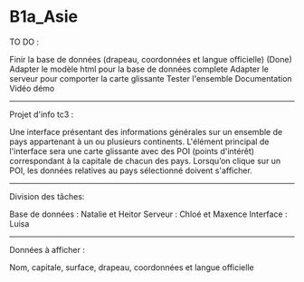 # B1a_Asie
TO DO :

Finir la base de données (drapeau, coordonnées et langue officielle)
(Done) Adapter le modèle html pour la base de données complete
Adapter le serveur pour comporter la carte glissante
Tester l'ensemble
Documentation
Vidéo démo

----------------------------------------------------------------------
Projet d'info tc3 : 

Une interface présentant des informations générales sur un ensemble de pays appartenant à un ou
plusieurs continents. L'élément principal de l'interface sera une carte glissante avec des POI (points
d'intérêt) correspondant à la capitale de chacun des pays.
Lorsqu’on clique sur un POI, les données relatives au pays sélectionné doivent s'afficher.

----------------------------------------------------------------------
Division des tâches:

Base de données : Natalie et Heitor
Serveur : Chloé et Maxence
Interface : Luisa

----------------------------------------------------------------------
Données à afficher : 

Nom, capitale, surface, drapeau, coordonnées et langue officielle
